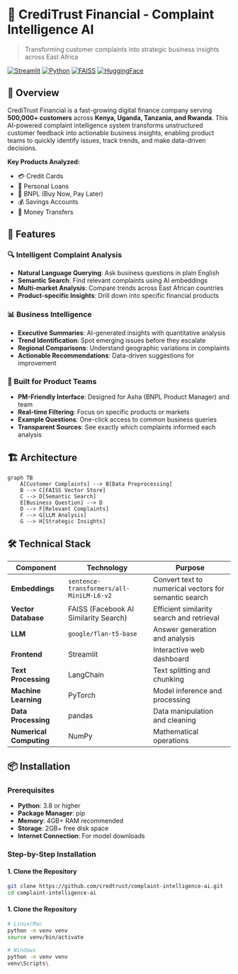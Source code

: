 # 🤖 CrediTrust Financial - Complaint Intelligence AI

> Transforming customer complaints into strategic business insights across East Africa

[![Streamlit](https://img.shields.io/badge/Streamlit-FF4B4B?style=for-the-badge&logo=Streamlit&logoColor=white)](https://streamlit.io/)
[![Python](https://img.shields.io/badge/Python-3.8%2B-blue?style=for-the-badge&logo=python)](https://python.org/)
[![FAISS](https://img.shields.io/badge/FAISS-Vector%20Search-orange?style=for-the-badge)](https://faiss.ai/)
[![HuggingFace](https://img.shields.io/badge/HuggingFace-Transformers-yellow?style=for-the-badge&logo=huggingface)](https://huggingface.co/)

## 🌟 Overview

CrediTrust Financial is a fast-growing digital finance company serving **500,000+ customers** across **Kenya, Uganda, Tanzania, and Rwanda**. This AI-powered complaint intelligence system transforms unstructured customer feedback into actionable business insights, enabling product teams to quickly identify issues, track trends, and make data-driven decisions.

**Key Products Analyzed:**
- 💳 Credit Cards
- 🏦 Personal Loans  
- 📱 BNPL (Buy Now, Pay Later)
- 💰 Savings Accounts
- 🔄 Money Transfers

## 🚀 Features

### 🔍 Intelligent Complaint Analysis
- **Natural Language Querying**: Ask business questions in plain English
- **Semantic Search**: Find relevant complaints using AI embeddings
- **Multi-market Analysis**: Compare trends across East African countries
- **Product-specific Insights**: Drill down into specific financial products

### 📊 Business Intelligence
- **Executive Summaries**: AI-generated insights with quantitative analysis
- **Trend Identification**: Spot emerging issues before they escalate
- **Regional Comparisons**: Understand geographic variations in complaints
- **Actionable Recommendations**: Data-driven suggestions for improvement

### 🎯 Built for Product Teams
- **PM-Friendly Interface**: Designed for Asha (BNPL Product Manager) and team
- **Real-time Filtering**: Focus on specific products or markets
- **Example Questions**: One-click access to common business queries
- **Transparent Sources**: See exactly which complaints informed each analysis

## 🏗️ Architecture

```mermaid
graph TB
    A[Customer Complaints] --> B[Data Preprocessing]
    B --> C[FAISS Vector Store]
    C --> D[Semantic Search]
    E[Business Question] --> D
    D --> F[Relevant Complaints]
    F --> G[LLM Analysis]
    G --> H[Strategic Insights]
```
## 🛠️ Technical Stack

| Component | Technology | Purpose |
|-----------|------------|---------|
| **Embeddings** | `sentence-transformers/all-MiniLM-L6-v2` | Convert text to numerical vectors for semantic search |
| **Vector Database** | FAISS (Facebook AI Similarity Search) | Efficient similarity search and retrieval |
| **LLM** | `google/flan-t5-base` | Answer generation and analysis |
| **Frontend** | Streamlit | Interactive web dashboard |
| **Text Processing** | LangChain | Text splitting and chunking |
| **Machine Learning** | PyTorch | Model inference and processing |
| **Data Processing** | pandas | Data manipulation and cleaning |
| **Numerical Computing** | NumPy | Mathematical operations |

## 📦 Installation

### Prerequisites

- **Python**: 3.8 or higher
- **Package Manager**: pip
- **Memory**: 4GB+ RAM recommended
- **Storage**: 2GB+ free disk space
- **Internet Connection**: For model downloads

### Step-by-Step Installation

#### 1. Clone the Repository
```bash
git clone https://github.com/credtrust/complaint-intelligence-ai.git
cd complaint-intelligence-ai
```
#### 1. Clone the Repository
```bash
# Linux/Mac
python -m venv venv
source venv/bin/activate

# Windows
python -m venv venv
venv\Scripts\
```
